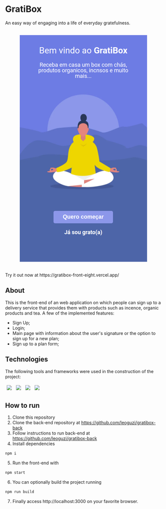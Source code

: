 # GratiBox

An easy way of engaging into a life of everyday gratefulness.
</br>

<p  align='center'>
</br>
<img src="./src/assets/gratibox_front_page.png"/>
</p>
</br>
Try it out now at https://gratibox-front-eight.vercel.app/

## About

This is the front-end of an web application on which people can sign up to a delivery service that provides them with products such as incence, organic products and tea. A few of the implemented features:

- Sign Up;
- Login;
- Main page with information about the user's signature or the option to sign up for a new plan;
- Sign up to a plan form;

## Technologies

The following tools and frameworks were used in the construction of the project:<br>

<p>
<img style='margin: 5px;' src="https://img.shields.io/badge/react-app%20-%2320232a.svg?&style=for-the-badge&color=60ddf9&logo=react&logoColor=%2361DAFB"/>
<img style='margin: 5px;' src='https://img.shields.io/badge/styled-components%20-%2320232a.svg?&style=for-the-badge&color=b8679e&logo=styled-components&logoColor=%3a3a3a'>
<img style='margin: 5px;' src='https://img.shields.io/badge/axios%20-%2320232a.svg?&style=for-the-badge&color=informational'> 
<img style='margin: 5px;' src="https://img.shields.io/badge/react_route%20-%2320232a.svg?&style=for-the-badge&logo=react&logoColor=%2361DAFB"/>
</p>

## How to run

1. Clone this repository
2. Clone the back-end repository at https://github.com/leoguzi/gratibox-back
3. Follow instructions to run back-end at https://github.com/leoguzi/gratibox-back
4. Install dependencies

```bash
npm i
```

5. Run the front-end with

```bash
npm start
```

6. You can optionally build the project running

```bash
npm run build
```

7. Finally access http://localhost:3000 on your favorite browser.
